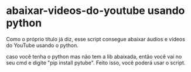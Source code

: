 # abaixar-videos-do-youtube usando python


Como o próprio título já diz, esse script consegue abaixar áudios e vídeos do YouTube usando o python.

caso você tenha o python mas não tem a lib abaixada, então você vai no seu cmd e digite "pip install pytube". Feito isso, você poderá usar o script. 
